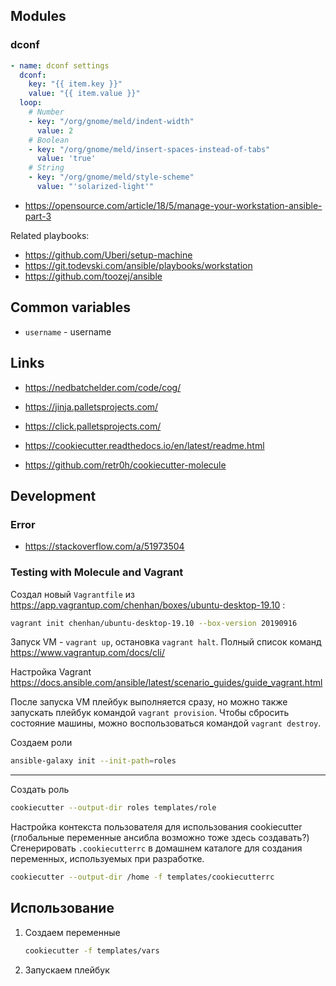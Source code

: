 ## Modules

### dconf

```yaml
- name: dconf settings
  dconf:
    key: "{{ item.key }}"
    value: "{{ item.value }}"
  loop:
    # Number
    - key: "/org/gnome/meld/indent-width"
      value: 2
    # Boolean
    - key: "/org/gnome/meld/insert-spaces-instead-of-tabs"
      value: 'true'
    # String
    - key: "/org/gnome/meld/style-scheme"
      value: "'solarized-light'"
```

- https://opensource.com/article/18/5/manage-your-workstation-ansible-part-3

Related playbooks:

- https://github.com/Uberi/setup-machine
- https://git.todevski.com/ansible/playbooks/workstation
- https://github.com/toozej/ansible

## Common variables

- `username` - username

## Links

- https://nedbatchelder.com/code/cog/
- https://jinja.palletsprojects.com/
- https://click.palletsprojects.com/

- https://cookiecutter.readthedocs.io/en/latest/readme.html
- https://github.com/retr0h/cookiecutter-molecule

## Development

### Error

- https://stackoverflow.com/a/51973504

### Testing with Molecule and Vagrant

Создал новый `Vagrantfile` из https://app.vagrantup.com/chenhan/boxes/ubuntu-desktop-19.10 :

```bash
vagrant init chenhan/ubuntu-desktop-19.10 --box-version 20190916
```

Запуск VM - `vagrant up`, остановка `vagrant halt`. Полный список команд https://www.vagrantup.com/docs/cli/

Настройка Vagrant https://docs.ansible.com/ansible/latest/scenario_guides/guide_vagrant.html

После запуска VM плейбук выполняется сразу, но можно также запускать плейбук командой `vagrant provision`.
Чтобы сбросить состояние машины, можно воспользоваться командой `vagrant destroy`.

Создаем роли

```bash
ansible-galaxy init --init-path=roles
```

---

Создать роль

```bash
cookiecutter --output-dir roles templates/role
```

Настройка контекста пользователя для использования cookiecutter (глобальные переменные ансибла возможно тоже здесь создавать?)
Сгенерировать `.cookiecutterrc` в домашнем каталоге для создания переменных, используемых при разработке.

```bash
cookiecutter --output-dir /home -f templates/cookiecutterrc
```

## Использование

1. Создаем переменные

    ```bash
    cookiecutter -f templates/vars
    ```
2. Запускаем плейбук

